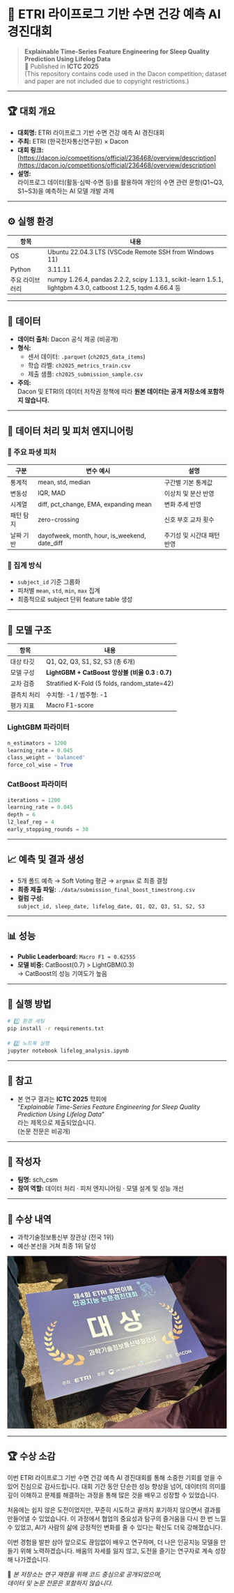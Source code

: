 # 🧠 ETRI 라이프로그 기반 수면 건강 예측 AI 경진대회

> **Explainable Time-Series Feature Engineering for Sleep Quality Prediction Using Lifelog Data**  
> 📄 Published in **ICTC 2025**  
> (This repository contains code used in the Dacon competition; dataset and paper are not included due to copyright restrictions.)

---

## 🏆 대회 개요
- **대회명:** ETRI 라이프로그 기반 수면 건강 예측 AI 경진대회  
- **주최:** ETRI (한국전자통신연구원) × Dacon  
- **대회 링크:** [https://dacon.io/competitions/official/236468/overview/description](https://dacon.io/competitions/official/236468/overview/description)  
- **설명:**  
  라이프로그 데이터(활동·심박·수면 등)를 활용하여 개인의 수면 관련 문항(Q1~Q3, S1~S3)을 예측하는 AI 모델 개발 과제

---

## ⚙️ 실행 환경

| 항목 | 내용 |
|------|------|
| OS | Ubuntu 22.04.3 LTS (VSCode Remote SSH from Windows 11) |
| Python | 3.11.11 |
| 주요 라이브러리 | numpy 1.26.4, pandas 2.2.2, scipy 1.13.1, scikit-learn 1.5.1, lightgbm 4.3.0, catboost 1.2.5, tqdm 4.66.4 등 |

---

## 📂 데이터

- **데이터 출처:** Dacon 공식 제공 (비공개)
- **형식:**
  - 센서 데이터: `.parquet` (`ch2025_data_items`)
  - 학습 라벨: `ch2025_metrics_train.csv`
  - 제출 샘플: `ch2025_submission_sample.csv`
- **주의:**  
  Dacon 및 ETRI의 데이터 저작권 정책에 따라 **원본 데이터는 공개 저장소에 포함하지 않습니다.**

---

## 🧩 데이터 처리 및 피처 엔지니어링

### 🔹 주요 파생 피처

| 구분 | 변수 예시 | 설명 |
|------|------------|------|
| 통계적 | mean, std, median | 구간별 기본 통계값 |
| 변동성 | IQR, MAD | 이상치 및 분산 반영 |
| 시계열 | diff, pct_change, EMA, expanding mean | 변화 추세 반영 |
| 패턴 탐지 | zero-crossing | 신호 부호 교차 횟수 |
| 날짜 기반 | dayofweek, month, hour, is_weekend, date_diff | 주기성 및 시간대 패턴 반영 |

### 🔹 집계 방식
- `subject_id` 기준 그룹화
- 피처별 `mean`, `std`, `min`, `max` 집계  
- 최종적으로 subject 단위 feature table 생성

---

## 🤖 모델 구조

| 항목 | 내용 |
|------|------|
| 대상 타깃 | Q1, Q2, Q3, S1, S2, S3 (총 6개) |
| 모델 구성 | **LightGBM + CatBoost 앙상블 (비율 0.3 : 0.7)** |
| 교차 검증 | Stratified K-Fold (5 folds, random_state=42) |
| 결측치 처리 | 수치형: -1 / 범주형: -1 |
| 평가 지표 | Macro F1-score |

### LightGBM 파라미터
```python
n_estimators = 1200
learning_rate = 0.045
class_weight = 'balanced'
force_col_wise = True
```

### CatBoost 파라미터
```python
iterations = 1200
learning_rate = 0.045
depth = 6
l2_leaf_reg = 4
early_stopping_rounds = 30
```

---

## 📈 예측 및 결과 생성

- 5개 폴드 예측 → Soft Voting 평균 → `argmax` 로 최종 결정  
- **최종 제출 파일:** `./data/submission_final_boost_timestrong.csv`  
- **컬럼 구성:**  
  `subject_id, sleep_date, lifelog_date, Q1, Q2, Q3, S1, S2, S3`

---

## 📊 성능
- **Public Leaderboard:** `Macro F1 ≈ 0.62555`  
- **모델 비중:** CatBoost(0.7) > LightGBM(0.3)  
  → CatBoost의 성능 기여도가 높음

---

## 🚀 실행 방법
```bash
# 1️⃣ 환경 세팅
pip install -r requirements.txt

# 2️⃣ 노트북 실행
jupyter notebook lifelog_analysis.ipynb
```

---

## 🧾 참고
- 본 연구 결과는 **ICTC 2025** 학회에  
  “*Explainable Time-Series Feature Engineering for Sleep Quality Prediction Using Lifelog Data*”  
  라는 제목으로 제출되었습니다.  
  (논문 전문은 비공개)

---

## 👤 작성자
- **팀명:** sch_csm  
- **참여 역할:** 데이터 처리 · 피처 엔지니어링 · 모델 설계 및 성능 개선  

---

## 🥇 수상 내역
- 과학기술정보통신부 장관상 (전국 1위)
- 예선·본선을 거쳐 최종 1위 달성

![award](./image/award.jpg)

---

## 🏆 수상 소감
이번 ETRI 라이프로그 기반 수면 건강 예측 AI 경진대회를 통해 소중한 기회를 얻을 수 있어 진심으로 감사드립니다.
대회 기간 동안 단순한 성능 향상을 넘어, 데이터의 의미를 깊이 이해하고 문제를 해결하는 과정을 통해 많은 것을 배우고 성장할 수 있었습니다.

처음에는 쉽지 않은 도전이었지만, 꾸준히 시도하고 끝까지 포기하지 않으면서 결과를 만들어낼 수 있었습니다.
이 과정에서 협업의 중요성과 탐구의 즐거움을 다시 한 번 느낄 수 있었고, AI가 사람의 삶에 긍정적인 변화를 줄 수 있다는 확신도 더욱 강해졌습니다.

이번 경험을 발판 삼아 앞으로도 끊임없이 배우고 연구하며, 더 나은 인공지능 모델을 만들기 위해 노력하겠습니다.
배움의 자세를 잃지 않고, 도전을 즐기는 연구자로 계속 성장해 나가겠습니다.

📘 *본 저장소는 연구 재현을 위해 코드 중심으로 공개되었으며,  
데이터 및 논문 전문은 포함하지 않습니다.*